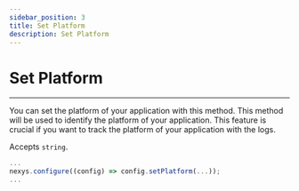 ```yaml
---
sidebar_position: 3
title: Set Platform
description: Set Platform
---
```


# Set Platform

---

You can set the platform of your application with this method. This method will be used to identify the platform of your application. This feature is crucial if you want to track the platform of your application with the logs.

Accepts `string`.

```ts title="pages/_app.tsx"
...
nexys.configure((config) => config.setPlatform(...));
...
```